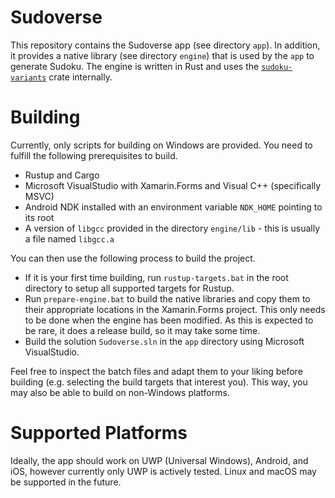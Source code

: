 # Sudoverse

This repository contains the Sudoverse app (see directory `app`). In addition,
it provides a native library (see directory `engine`) that is used by the `app`
to generate Sudoku. The engine is written in Rust and uses the
[`sudoku-variants`][sudoku-variants] crate internally.

# Building

Currently, only scripts for building on Windows are provided. You need to
fulfill the following prerequisites to build.

* Rustup and Cargo
* Microsoft VisualStudio with Xamarin.Forms and Visual C++ (specifically MSVC)
* Android NDK installed with an environment variable `NDK_HOME` pointing to its
root
* A version of `libgcc` provided in the directory `engine/lib` - this is
usually a file named `libgcc.a`

You can then use the following process to build the project.

* If it is your first time building, run `rustup-targets.bat` in the root
directory to setup all supported targets for Rustup.
* Run `prepare-engine.bat` to build the native libraries and copy them to their
appropriate locations in the Xamarin.Forms project. This only needs to be done
when the engine has been modified. As this is expected to be rare, it does a
release build, so it may take some time.
* Build the solution `Sudoverse.sln` in the `app` directory using Microsoft
VisualStudio.

Feel free to inspect the batch files and adapt them to your liking before
building (e.g. selecting the build targets that interest you). This way, you
may also be able to build on non-Windows platforms.

# Supported Platforms

Ideally, the app should work on UWP (Universal Windows), Android, and iOS,
however currently only UWP is actively tested. Linux and macOS may be supported
in the future.

[sudoku-variants]: https://crates.io/crates/sudoku-variants
